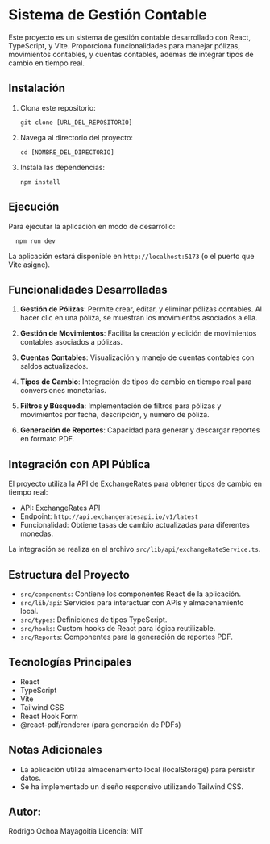 # Sistema de Gestión Contable

Este proyecto es un sistema de gestión contable desarrollado con React, TypeScript, y Vite. Proporciona funcionalidades para manejar pólizas, movimientos contables, y cuentas contables, además de integrar tipos de cambio en tiempo real.

## Instalación

1. Clona este repositorio:

   ```
   git clone [URL_DEL_REPOSITORIO]
   ```

2. Navega al directorio del proyecto:

   ```
   cd [NOMBRE_DEL_DIRECTORIO]
   ```

3. Instala las dependencias:
   ```
   npm install
   ```

## Ejecución

Para ejecutar la aplicación en modo de desarrollo:

```
  npm run dev
```

La aplicación estará disponible en `http://localhost:5173` (o el puerto que Vite asigne).

## Funcionalidades Desarrolladas

1. **Gestión de Pólizas**: Permite crear, editar, y eliminar pólizas contables. Al hacer clic en una póliza, se muestran los movimientos asociados a ella.

2. **Gestión de Movimientos**: Facilita la creación y edición de movimientos contables asociados a pólizas.

3. **Cuentas Contables**: Visualización y manejo de cuentas contables con saldos actualizados.

4. **Tipos de Cambio**: Integración de tipos de cambio en tiempo real para conversiones monetarias.

5. **Filtros y Búsqueda**: Implementación de filtros para pólizas y movimientos por fecha, descripción, y número de póliza.

6. **Generación de Reportes**: Capacidad para generar y descargar reportes en formato PDF.

## Integración con API Pública

El proyecto utiliza la API de ExchangeRates para obtener tipos de cambio en tiempo real:

- API: ExchangeRates API
- Endpoint: `http://api.exchangeratesapi.io/v1/latest`
- Funcionalidad: Obtiene tasas de cambio actualizadas para diferentes monedas.

La integración se realiza en el archivo `src/lib/api/exchangeRateService.ts`.

## Estructura del Proyecto

- `src/components`: Contiene los componentes React de la aplicación.
- `src/lib/api`: Servicios para interactuar con APIs y almacenamiento local.
- `src/types`: Definiciones de tipos TypeScript.
- `src/hooks`: Custom hooks de React para lógica reutilizable.
- `src/Reports`: Componentes para la generación de reportes PDF.

## Tecnologías Principales

- React
- TypeScript
- Vite
- Tailwind CSS
- React Hook Form
- @react-pdf/renderer (para generación de PDFs)

## Notas Adicionales

- La aplicación utiliza almacenamiento local (localStorage) para persistir datos.
- Se ha implementado un diseño responsivo utilizando Tailwind CSS.

## Autor:

Rodrigo Ochoa Mayagoitia
Licencia: MIT

